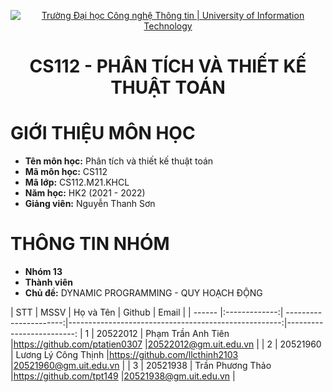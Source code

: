 <p align="center">
  <a href="https://www.uit.edu.vn/" title="Trường Đại học Công nghệ Thông tin" style="border: 5;">
    <img src="https://i.imgur.com/WmMnSRt.png" alt="Trường Đại học Công nghệ Thông tin | University of Information Technology">
  </a>
</p>

<!-- Title -->
<h1 align="center"><b>CS112 - PHÂN TÍCH VÀ THIẾT KẾ THUẬT TOÁN</b></h1>

# GIỚI THIỆU MÔN HỌC
* **Tên môn học:** Phân tích và thiết kế thuật toán
* **Mã môn học:** CS112
* **Mã lớp:** CS112.M21.KHCL
* **Năm học:** HK2 (2021 - 2022)
* **Giảng viên:** Nguyễn Thanh Sơn


# THÔNG TIN NHÓM
* **Nhóm 13**
* **Thành viên**
* **Chủ đề:** DYNAMIC PROGRAMMING - QUY HOẠCH ĐỘNG

<a name="thanhvien"></a>
| STT    | MSSV          | Họ và Tên              | Github                                               | Email                   |
| ------ |:-------------:| ----------------------:|-----------------------------------------------------:|-------------------------:
| 1      | 20522012      | Phạm Trần Anh Tiên     |https://github.com/ptatien0307                        |20522012@gm.uit.edu.vn   |
| 2      | 20521960      | Lương Lý Công Thịnh    |https://github.com/llcthinh2103                       |20521960@gm.uit.edu.vn   |
| 3      | 20521938      | Trần Phương Thảo       |https://github.com/tpt149                             |20521938@gm.uit.edu.vn   |

